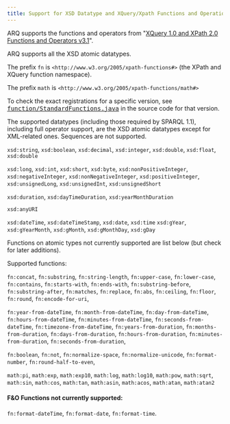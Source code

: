 ```yaml
---
title: Support for XSD Datatype and XQuery/Xpath Functions and Operations.
---
```


ARQ supports the functions and operators from "[XQuery 1.0 and XPath 2.0 Functions and Operators v3.1](https://www.w3.org/TR/xpath-functions-3/)".

ARQ supports all the XSD atomic datatypes.

The prefix `fn` is `<http://www.w3.org/2005/xpath-functions#>` (the
XPath and XQuery function namespace).

The prefix `math` is `<http://www.w3.org/2005/xpath-functions/math#>`

To check the exact registrations for a specific version, see
<tt>[function/StandardFunctions.java](https://github.com/apache/jena/blob/master/jena-arq/src/main/java/org/apache/jena/sparql/function/StandardFunctions.java)</tt>
in the source code for that version.

The supported datatypes (including those required by SPARQL 1.1), including
full operator support, are the XSD atomic datatypes except for XML-related
ones.  Sequences are not supported.

`xsd:string`, `xsd:boolean`, 
`xsd:decimal`, `xsd:integer`, `xsd:double`, `xsd:float`, `xsd:double`

`xsd:long`, `xsd:int`, `xsd:short`, `xsd:byte`,
`xsd:nonPositiveInteger`, `xsd:negativeInteger`,
`xsd:nonNegativeInteger`, `xsd:positiveInteger`, 
`xsd:unsignedLong`, `xsd:unsignedInt`, `xsd:unsignedShort`

`xsd:duration`, `xsd:dayTimeDuration`, `xsd:yearMonthDuration`

`xsd:anyURI`
        
`xsd:dateTime`, `xsd:dateTimeStamp`, `xsd:date`, `xsd:time`
`xsd:gYear`, `xsd:gYearMonth`, `xsd:gMonth`, `xsd:gMonthDay`, `xsd:gDay`

Functions on atomic types not currently supported are list below (but check
for later additions).

Supported functions:

`fn:concat`, `fn:substring`, `fn:string-length`, 
`fn:upper-case`, `fn:lower-case`, `fn:contains`, `fn:starts-with`, `fn:ends-with`,
`fn:substring-before`, `fn:substring-after`, `fn:matches`, `fn:replace`, 
`fn:abs`, `fn:ceiling`, `fn:floor`, `fn:round`,
`fn:encode-for-uri`,

`fn:year-from-dateTime`, `fn:month-from-dateTime`, `fn:day-from-dateTime`,
`fn:hours-from-dateTime`, `fn:minutes-from-dateTime`, `fn:seconds-from-dateTime`,
`fn:timezone-from-dateTime`,
`fn:years-from-duration`, `fn:months-from-duration`,
`fn:days-from-duration`, `fn:hours-from-duration`,
`fn:minutes-from-duration`, `fn:seconds-from-duration`,

`fn:boolean`, `fn:not`,
`fn:normalize-space`, `fn:normalize-unicode`,
`fn:format-number`,
`fn:round-half-to-even`,

`math:pi`,  `math:exp`, `math:exp10`, `math:log`, `math:log10`, `math:pow`, `math:sqrt`,
`math:sin`, `math:cos`, `math:tan`, `math:asin`, `math:acos`, `math:atan`, `math:atan2`

#### F&O Functions not currently supported:

`fn:format-dateTime`,
`fn:format-date`,
`fn:format-time`.
